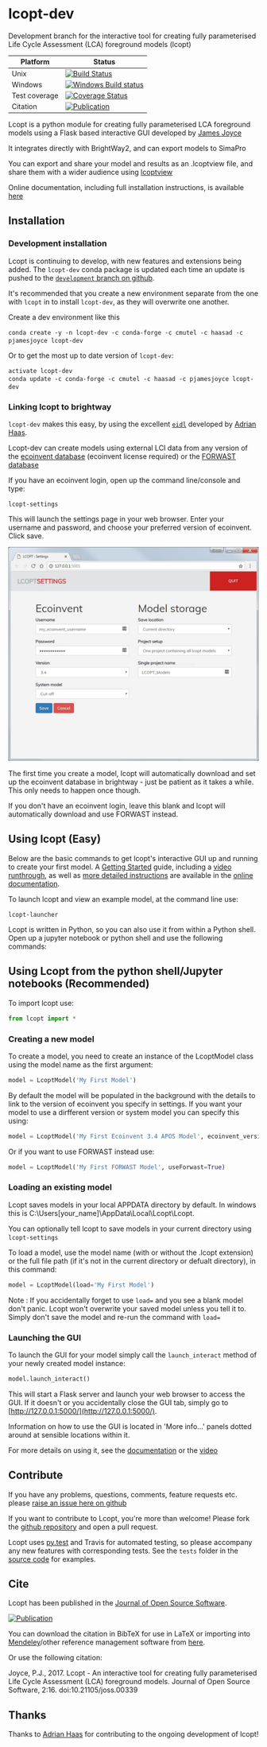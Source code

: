 # lcopt-dev
Development branch for the interactive tool for creating fully parameterised Life Cycle Assessment (LCA) foreground models (lcopt)

| 	Platform		| Status 		|
|---------------|---------------|
| Unix     		|  [![Build Status](https://travis-ci.org/pjamesjoyce/lcopt.svg?branch=development)](https://travis-ci.org/pjamesjoyce/lcopt) |
| Windows  		|  [![Windows Build status](https://ci.appveyor.com/api/projects/status/vwtfm3ml7hy070ku/branch/development?svg=true)](https://ci.appveyor.com/project/pjamesjoyce/lcopt/branch/development)   |
| Test coverage | [![Coverage Status](https://coveralls.io/repos/github/pjamesjoyce/lcopt/badge.svg?branch=development)](https://coveralls.io/github/pjamesjoyce/lcopt?branch=development) |
|Citation | [![Publication](http://joss.theoj.org/papers/c0b544bee185c9ac75e96d24b8573547/status.svg)](http://joss.theoj.org/papers/c0b544bee185c9ac75e96d24b8573547)|

Lcopt is a python module for creating fully parameterised LCA foreground models using a Flask based interactive GUI developed by [James Joyce](https://pjamesjoyce.github.io/)

It integrates directly with BrightWay2, and can export models to SimaPro

You can export and share your model and results as an .lcoptview file, and share them with a wider audience using [lcoptview](http://lcoptview.rtfd.io)

Online documentation, including full installation instructions, is available [here](http://lcopt.readthedocs.io)

## Installation

### Development installation

Lcopt is continuing to develop, with new features and extensions being added. The `lcopt-dev` conda package is updated each time an update is pushed to the [`development` branch on github](https://github.com/pjamesjoyce/lcopt/tree/development).

It's recommended that you create a new environment separate from the one with `lcopt` in to install `lcopt-dev`, as they will overwrite one another.

Create a dev environment like this

```
conda create -y -n lcopt-dev -c conda-forge -c cmutel -c haasad -c pjamesjoyce lcopt-dev
```

Or to get the most up to date version of `lcopt-dev`:

```
activate lcopt-dev
conda update -c conda-forge -c cmutel -c haasad -c pjamesjoyce lcopt-dev
```

### Linking lcopt to brightway

`lcopt-dev` makes this easy, by using the excellent [`eidl`](https://github.com/haasad/EcoInventDownLoader) developed by [Adrian Haas](https://github.com/haasad).

Lcopt-dev can create models using external LCI data from any version of the [ecoinvent database](http://www.ecoinvent.org/database/ecoinvent-33/ecoinvent-33.html) (ecoinvent license required) or the [FORWAST database](http://forwast.brgm.fr/)

If you have an ecoinvent login, open up the command line/console and type:

```
lcopt-settings
```

This will launch the settings page in your web browser. Enter your username and password, and choose your preferred version of ecoinvent. Click save.

![Lcopt settings](./docs/assets/lcopt_dev_settings.jpg)

The first time you create a model, lcopt will automatically download and set up the ecoinvent database in brightway - just be patient as it takes a while. This only needs to happen once though.

If you don't have an ecoinvent login, leave this blank and lcopt will automatically download and use FORWAST instead.

## Using lcopt (Easy)

Below are the basic commands to get lcopt's interactive GUI up and running to create your first model. A [Getting Started](https://lcopt.readthedocs.io/en/latest/2_Getting_Started.html) guide, including a [video runthrough](https://lcopt.readthedocs.io/en/latest/2_Getting_Started.html#video), as well as [more detailed instructions](https://lcopt.readthedocs.io/en/latest/3_use.html) are available in the [online documentation](https://lcopt.readthedocs.io/).

To launch lcopt and view an example model, at the command line use:

```
lcopt-launcher
```

Lcopt is written in Python, so you can also use it from within a Python shell. Open up a jupyter notebook or python shell and use the following commands:

## Using Lcopt from the python shell/Jupyter notebooks (Recommended)

To import lcopt use: 

```python
from lcopt import *
```

### Creating a new model

To create a model, you need to create an instance of the LcoptModel class using the model name as the first argument:

```python
model = LcoptModel('My First Model')
```

By default the model will be populated in the background with the details to link to the version of ecoinvent you specify in settings. If you want your model to use a dirfferent version or system model you can specify this using:


```python
model = LcoptModel('My First Ecoinvent 3.4 APOS Model', ecoinvent_version="3.4", ecoinvent_system_model="apos")
```

Or if you want to use FORWAST instead use:

```python
model = LcoptModel('My First FORWAST Model', useForwast=True)
```

### Loading an existing model

Lcopt saves models in your local APPDATA directory by default. In windows this is C:\Users\[your_name]\AppData\Local\Lcopt\Lcopt.

You can optionally tell lcopt to save models in your current directory using `lcopt-settings`

To load a model, use the model name (with or without the .lcopt extension) or the full file path (if it's not in the current directory or defualt directory), in this command:

```python
model = LcoptModel(load='My First Model')
```

Note : If you accidentally forget to use `load=` and you see a blank model don't panic. Lcopt won't overwrite your saved model unless you tell it to. Simply don't save the model and re-run the command with `load=`

### Launching the GUI

To launch the GUI for your model simply call the `launch_interact` method of your newly created model instance:

```python
model.launch_interact()
```

This will start a Flask server and launch your web browser to access the GUI. If it doesn't or you accidentally close the GUI tab, simply go to [http://127.0.0.1:5000/](http://127.0.0.1:5000/).

Information on how to use the GUI is located in 'More info...' panels dotted around at sensible locations within it.

For more details on using it, see the [documentation](https://lcopt.readthedocs.io/en/latest/3_use.html) or the [video](https://lcopt.readthedocs.io/en/latest/2_Getting_Started.html#video)

## Contribute

If you have any problems, questions, comments, feature requests etc. please [raise an issue here on github](https://github.com/pjamesjoyce/lcopt/issues)

If you want to contribute to Lcopt, you're more than welcome! Please fork the [github repository](https://github.com/pjamesjoyce/lcopt/) and open a pull request. 

Lcopt uses [py.test](https://docs.pytest.org/en/latest/index.html>) and Travis for automated testing, so please accompany any new features with corresponding tests. See the `tests` folder in the [source code](https://github.com/pjamesjoyce/lcopt/tree/master/tests) for examples.  

## Cite

Lcopt has been published in the [Journal of Open Source Software](http://joss.theoj.org/papers/10.21105/joss.00339).

[![Publication](http://joss.theoj.org/papers/c0b544bee185c9ac75e96d24b8573547/status.svg)](http://joss.theoj.org/papers/c0b544bee185c9ac75e96d24b8573547)

You can download the citation in BibTeX for use in LaTeX or importing into [Mendeley](https://www.mendeley.com/)/other reference management software from [here](http://www.doi2bib.org/#/doi/10.21105/joss.00339).

Or use the following citation:

Joyce, P.J., 2017. Lcopt - An interactive tool for creating fully parameterised Life Cycle Assessment (LCA) foreground models. Journal of Open Source Software, 2:16. doi:10.21105/joss.00339

## Thanks

Thanks to [Adrian Haas](https://github.com/haasad) for contributing to the ongoing development of lcopt!